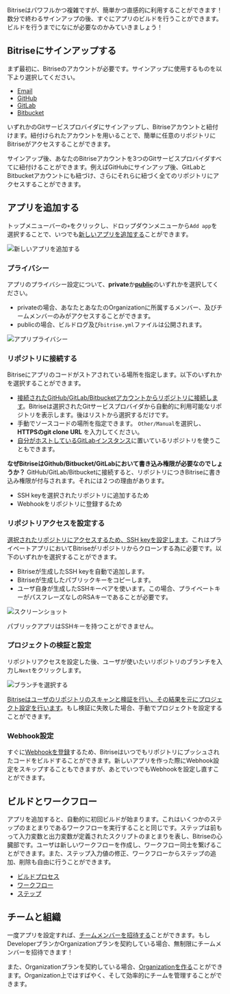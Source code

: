 Bitriseはパワフルかつ複雑ですが、簡単かつ直感的に利用することができます！数分で終わるサインアップの後、すぐにアプリのビルドを行うことができます。ビルドを行うまでになにが必要なのかみていきましょう！

## Bitriseにサインアップする

まず最初に、Bitriseのアカウントが必要です。サインアップに使用するものを以下より選択してください。

* [Email](/getting-started/signing-up/signing-up-with-email)
* [GitHub](/getting-started/signing-up/signing-up-with-github)
* [GitLab](/getting-started/signing-up/signing-up-with-gitlab)
* [Bitbucket](/getting-started/signing-up/signing-up-with-bitbucket)

いずれかのGitサービスプロバイダにサインアップし、Bitriseアカウントと紐付けます。紐付けられたアカウントを用いることで、簡単に任意のリポジトリにBitriseがアクセスすることができます。

サインアップ後、あなたのBitriseアカウントを3つのGitサービスプロバイダすべてに紐付けることができます。例えばGitHubにサインアップ後、GitLabとBitbucketアカウントにも紐づけ、さらにそれらに紐づく全てのリポジトリにアクセスすることができます。


## アプリを追加する

トップメニューバーの`+`をクリックし、ドロップダウンメニューから`Add app`を選択することで、いつでも[新しいアプリを追加する](/getting-started/adding-a-new-app/index)ことができます。


![新しいアプリを追加する](/img/adding-a-new-app/add_new_app.png)

### プライバシー

アプリのプライバシー設定について、**private**か[**public**](/getting-started/adding-a-new-app/public-apps)のいずれかを選択してください。

* privateの場合、あなたとあなたのOrganizationに所属するメンバー、及びチームメンバーのみがアクセスすることができます。
* publicの場合、ビルドログ及び`bitrise.yml`ファイルは公開されます。

![アプリプライバシー](/img/adding-a-new-app/app-privacy.png)

### リポジトリに接続する

Bitriseにアプリのコードがストアされている場所を指定します。以下のいずれかを選択することができます。

* [接続されたGitHub/GitLab/Bitbucketアカウントからリポジトリに接続します](/getting-started/adding-a-new-app/connecting-a-repository)。Bitriseは選択されたGitサービスプロバイダから自動的に利用可能なリポジトリを表示します。後はリストから選択するだけです。
* 手動でソースコードの場所を指定できます。 `Other/Manual`を選択し、**HTTPSのgit clone URL** を入力してください。
* [自分がホストしているGitLabインスタンス](getting-started/signing-up/self-hosted-gitlab)に置いているリポジトリを使うこともできます。

**なぜBitriseはGithub/Bitbucket/GitLabにおいて書き込み権限が必要なのでしょうか？**
GitHub/GitLab/Bitbucketに接続すると、リポジトリにつきBitriseに書き込み権限が付与されます。それには２つの理由があります。

* SSH keyを選択されたリポジトリに追加するため
* Webhookをリポジトリに登録するため

### リポジトリアクセスを設定する

[選択されたリポジトリにアクセスするため、SSH keyを設定します](/getting-started/adding-a-new-app/setting-up-ssh-keys)。これはプライベートアプリにおいてBitriseがリポジトリからクローンする為に必要です。以下のいずれかを選択することができます。

* Bitriseが生成したSSH keyを自動で追加します。
* Bitriseが生成したパブリックキーをコピーします。
* ユーザ自身が生成したSSHキーペアを使います。この場合、プライベートキーがパスフレーズなしのRSAキーであることが必要です。

![スクリーンショット](/img/adding-a-new-app/bitrise_auto_add_ssh_key2.png)

パブリックアプリはSSHキーを持つことができません。

### プロジェクトの検証と設定

リポジトリアクセスを設定した後、ユーザが使いたいリポジトリのブランチを入力し`Next`をクリックします。

![ブランチを選択する](/img/adding-a-new-app/choose-branch.png)

[Bitriseはユーザのリポジトリのスキャンと検証を行い、その結果を元にプロジェクト設定を行います](/getting-started/adding-a-new-app/setting-up-configuration)。もし検証に失敗した場合、手動でプロジェクトを設定することができます。

### Webhook設定

すぐに[Webhookを登録](/webhooks/index/)するため、Bitriseはいつでもリポジトリにプッシュされたコードをビルドすることができます。新しいアプリを作った際にWebhook設定をスキップすることもできますが、あとでいつでもWebhookを設定し直すことができます。

## ビルドとワークフロー

アプリを追加すると、自動的に初回ビルドが始まります。これはいくつかのステップのまとまりであるワークフローを実行することと同じです。ステップは前もって入力変数と出力変数が定義されたスクリプトのまとまりを表し、Bitriseの心臓部です。ユーザは新しいワークフローを作成し、ワークフロー同士を繋げることができます。また、ステップ入力値の修正、ワークフローからステップの追加、削除も自由に行うことができます。

* [ビルドプロセス](/getting-started/builds-and-workflows)
* [ワークフロー](/getting-started/getting-started-workflows)
* [ステップ](/getting-started/getting-started-steps)

## チームと組織

一度アプリを設定すれば、[チームメンバーを招待する](/team-management/index)ことができます。もしDeveloperプランかOrganizationプランを契約している場合、無制限にチームメンバーを招待できます！

また、Organizationプランを契約している場合、[Organizationを作る](/team-management/organizations/creating-org)ことができます。Organization上ではすばやく、そして効率的にチームを管理することができます。
